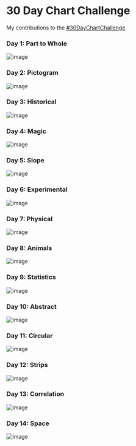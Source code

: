 30 Day Chart Challenge
================

My contributions to the
[\#30DayChartChallenge](https://github.com/Z3tt/30DayChartChallenge_2021)

### Day 1: Part to Whole

![image](Day1_PartToWhole/Day1.jpeg)

### Day 2: Pictogram

![image](Day2_Pictogram/Day2.jpeg)

### Day 3: Historical

![image](Day3_Historical/Day3.jpeg)

### Day 4: Magic

![image](Day4_Magic/Day4.jpeg)

### Day 5: Slope

![image](Day5_Slope/Day5.jpeg)

### Day 6: Experimental

![image](Day6_Experimental/Day6.jpeg)

### Day 7: Physical

![image](Day7_Physical/Day7.jpeg)

### Day 8: Animals

![image](Day8_Animals/Day8.jpeg)

### Day 9: Statistics

![image](Day9_Statistics/Day9.jpeg)

### Day 10: Abstract

![image](Day10_Abstract/Day10.jpeg)

### Day 11: Circular

![image](Day11_Circular/Day11_drawn_on_ipad.png)

### Day 12: Strips

![image](Day12_Strips/Day12.jpeg)

### Day 13: Correlation

![image](Day13_Correlation/Day13.jpeg)

### Day 14: Space

![image](Day14_Space/Day14.jpeg)
